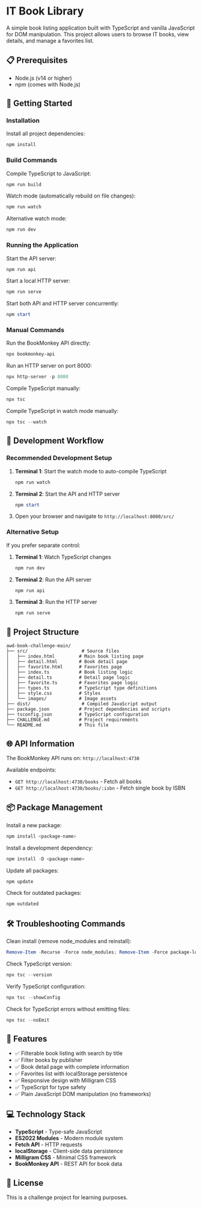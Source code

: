 # IT Book Library

A simple book listing application built with TypeScript and vanilla JavaScript for DOM manipulation. This project allows users to browse IT books, view details, and manage a favorites list.

## 📋 Prerequisites

- Node.js (v14 or higher)
- npm (comes with Node.js)

## 🚀 Getting Started

### Installation

Install all project dependencies:

```powershell
npm install
```

### Build Commands

Compile TypeScript to JavaScript:

```powershell
npm run build
```

Watch mode (automatically rebuild on file changes):

```powershell
npm run watch
```

Alternative watch mode:

```powershell
npm run dev
```

### Running the Application

Start the API server:

```powershell
npm run api
```

Start a local HTTP server:

```powershell
npm run serve
```

Start both API and HTTP server concurrently:

```powershell
npm start
```

### Manual Commands

Run the BookMonkey API directly:

```powershell
npx bookmonkey-api
```

Run an HTTP server on port 8000:

```powershell
npx http-server -p 8000
```

Compile TypeScript manually:

```powershell
npx tsc
```

Compile TypeScript in watch mode manually:

```powershell
npx tsc --watch
```

## 🔧 Development Workflow

### Recommended Development Setup

1. **Terminal 1**: Start the watch mode to auto-compile TypeScript

   ```powershell
   npm run watch
   ```

2. **Terminal 2**: Start the API and HTTP server

   ```powershell
   npm start
   ```

3. Open your browser and navigate to `http://localhost:8000/src/`

### Alternative Setup

If you prefer separate control:

1. **Terminal 1**: Watch TypeScript changes

   ```powershell
   npm run dev
   ```

2. **Terminal 2**: Run the API server

   ```powershell
   npm run api
   ```

3. **Terminal 3**: Run the HTTP server
   ```powershell
   npm run serve
   ```

## 📁 Project Structure

```
awd-book-challenge-main/
├── src/                    # Source files
│   ├── index.html         # Main book listing page
│   ├── detail.html        # Book detail page
│   ├── favorite.html      # Favorites page
│   ├── index.ts           # Book listing logic
│   ├── detail.ts          # Detail page logic
│   ├── favorite.ts        # Favorites page logic
│   ├── types.ts           # TypeScript type definitions
│   ├── style.css          # Styles
│   └── images/            # Image assets
├── dist/                   # Compiled JavaScript output
├── package.json           # Project dependencies and scripts
├── tsconfig.json          # TypeScript configuration
├── CHALLENGE.md           # Project requirements
└── README.md              # This file
```

## 🌐 API Information

The BookMonkey API runs on: `http://localhost:4730`

Available endpoints:

- `GET http://localhost:4730/books` - Fetch all books
- `GET http://localhost:4730/books/:isbn` - Fetch single book by ISBN

## 📦 Package Management

Install a new package:

```powershell
npm install <package-name>
```

Install a development dependency:

```powershell
npm install -D <package-name>
```

Update all packages:

```powershell
npm update
```

Check for outdated packages:

```powershell
npm outdated
```

## 🛠️ Troubleshooting Commands

Clean install (remove node_modules and reinstall):

```powershell
Remove-Item -Recurse -Force node_modules; Remove-Item -Force package-lock.json; npm install
```

Check TypeScript version:

```powershell
npx tsc --version
```

Verify TypeScript configuration:

```powershell
npx tsc --showConfig
```

Check for TypeScript errors without emitting files:

```powershell
npx tsc --noEmit
```

## 🎯 Features

- ✅ Filterable book listing with search by title
- ✅ Filter books by publisher
- ✅ Book detail page with complete information
- ✅ Favorites list with localStorage persistence
- ✅ Responsive design with Milligram CSS
- ✅ TypeScript for type safety
- ✅ Plain JavaScript DOM manipulation (no frameworks)

## 💻 Technology Stack

- **TypeScript** - Type-safe JavaScript
- **ES2022 Modules** - Modern module system
- **Fetch API** - HTTP requests
- **localStorage** - Client-side data persistence
- **Milligram CSS** - Minimal CSS framework
- **BookMonkey API** - REST API for book data

## 📝 License

This is a challenge project for learning purposes.
